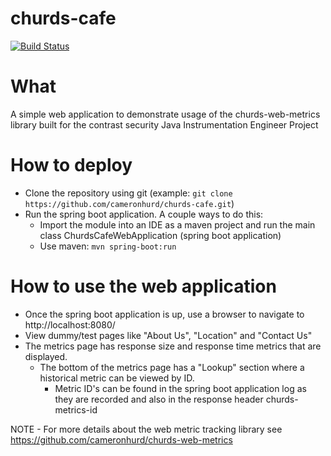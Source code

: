 # churds-cafe
[![Build Status](https://travis-ci.com/cameronhurd/churds-cafe.svg?branch=master)](https://travis-ci.com/cameronhurd/churds-cafe)

# What
A simple web application to demonstrate usage of the churds-web-metrics library built for the contrast security Java Instrumentation Engineer Project

# How to deploy
* Clone the repository using git (example: ```git clone https://github.com/cameronhurd/churds-cafe.git```)
* Run the spring boot application.  A couple ways to do this:
  * Import the module into an IDE as a maven project and run the main class ChurdsCafeWebApplication (spring boot application)
  * Use maven: ```mvn spring-boot:run```
  
# How to use the web application
* Once the spring boot application is up, use a browser to navigate to http://localhost:8080/
* View dummy/test pages like "About Us", "Location" and "Contact Us"
* The metrics page has response size and response time metrics that are displayed.
  * The bottom of the metrics page has a "Lookup" section where a historical metric can be viewed by ID.  
    * Metric ID's can be found in the spring boot application log as they are recorded and also in the response header churds-metrics-id
    
NOTE - For more details about the web metric tracking library see https://github.com/cameronhurd/churds-web-metrics
